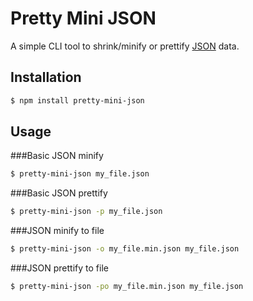 # Pretty Mini JSON

A simple CLI tool to shrink/minify or prettify [JSON](http://json.org) data.

## Installation

```sh
$ npm install pretty-mini-json
```

## Usage

###Basic JSON minify
```sh
$ pretty-mini-json my_file.json
```

###Basic JSON prettify
```sh
$ pretty-mini-json -p my_file.json
```

###JSON minify to file
```sh
$ pretty-mini-json -o my_file.min.json my_file.json
```

###JSON prettify to file
```sh
$ pretty-mini-json -po my_file.min.json my_file.json
```
